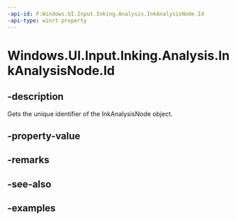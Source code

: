 ```yaml
---
-api-id: P:Windows.UI.Input.Inking.Analysis.InkAnalysisNode.Id
-api-type: winrt property
---
```


<!-- Property syntax.
public uint Id { get; }
-->

# Windows.UI.Input.Inking.Analysis.InkAnalysisNode.Id

## -description

Gets the unique identifier of the InkAnalysisNode object.

## -property-value

## -remarks

## -see-also

## -examples

